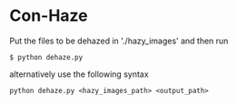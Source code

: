 # Con-Haze

Put the files to be dehazed in './hazy_images' and then run 
```
$ python dehaze.py
```
alternatively use the following syntax
```
python dehaze.py <hazy_images_path> <output_path>
```
